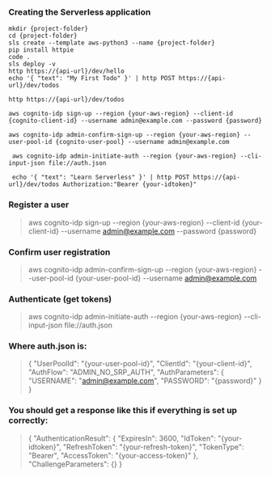 ### Creating the Serverless application

``` 
mkdir {project-folder} 
cd {project-folder}
sls create --template aws-python3 --name {project-folder}
pip install httpie
code .
sls deploy -v
http https://{api-url}/dev/hello
echo '{ "text": "My First Todo" }' | http POST https://{api-url}/dev/todos

http https://{api-url}/dev/todos

aws cognito-idp sign-up --region {your-aws-region} --client-id {cognito-client-id} --username admin@example.com --password {password}

aws cognito-idp admin-confirm-sign-up --region {your-aws-region} --user-pool-id {cognito-user-pool} --username admin@example.com

 aws cognito-idp admin-initiate-auth --region {your-aws-region} --cli-input-json file://auth.json

 echo '{ "text": "Learn Serverless" }' | http POST https://{api-url}/dev/todos Authorization:"Bearer {your-idtoken}"
``` 

### Register a user

> aws cognito-idp sign-up --region {your-aws-region} --client-id {your-client-id} --username admin@example.com --password {password}

### Confirm user registration

> aws cognito-idp admin-confirm-sign-up --region {your-aws-region} --user-pool-id {your-user-pool-id} --username admin@example.com

### Authenticate (get tokens)

> aws cognito-idp admin-initiate-auth --region {your-aws-region} --cli-input-json file://auth.json

### Where auth.json is:

>{
    "UserPoolId": "{your-user-pool-id}",
    "ClientId": "{your-client-id}",
    "AuthFlow": "ADMIN_NO_SRP_AUTH",
    "AuthParameters": {
        "USERNAME": "admin@example.com",
        "PASSWORD": "{password}"
    }
}

### You should get a response like this if everything is set up correctly:

>{
    "AuthenticationResult": {
        "ExpiresIn": 3600,
        "IdToken": "{your-idtoken}",
        "RefreshToken": "{your-refresh-token}",
        "TokenType": "Bearer",
        "AccessToken": "{your-access-token}"
    },
    "ChallengeParameters": {}
}